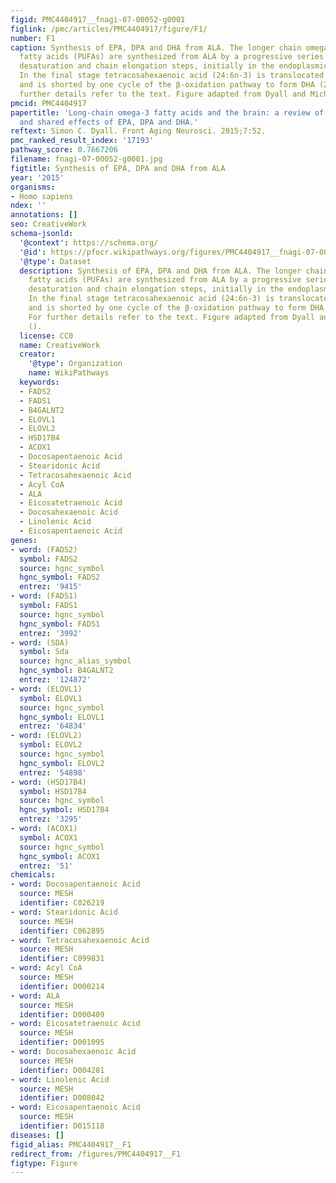 ```yaml
---
figid: PMC4404917__fnagi-07-00052-g0001
figlink: /pmc/articles/PMC4404917/figure/F1/
number: F1
caption: Synthesis of EPA, DPA and DHA from ALA. The longer chain omega-3 polyunsaturated
  fatty acids (PUFAs) are synthesized from ALA by a progressive series of enzymatic
  desaturation and chain elongation steps, initially in the endoplasmic reticulum.
  In the final stage tetracosahexaenoic acid (24:6n-3) is translocated to the peroxisome
  and is shorted by one cycle of the β-oxidation pathway to form DHA (22:6n-3). For
  further details refer to the text. Figure adapted from Dyall and Michael-Titus ().
pmcid: PMC4404917
papertitle: 'Long-chain omega-3 fatty acids and the brain: a review of the independent
  and shared effects of EPA, DPA and DHA.'
reftext: Simon C. Dyall. Front Aging Neurosci. 2015;7:52.
pmc_ranked_result_index: '17193'
pathway_score: 0.7667206
filename: fnagi-07-00052-g0001.jpg
figtitle: Synthesis of EPA, DPA and DHA from ALA
year: '2015'
organisms:
- Homo sapiens
ndex: ''
annotations: []
seo: CreativeWork
schema-jsonld:
  '@context': https://schema.org/
  '@id': https://pfocr.wikipathways.org/figures/PMC4404917__fnagi-07-00052-g0001.html
  '@type': Dataset
  description: Synthesis of EPA, DPA and DHA from ALA. The longer chain omega-3 polyunsaturated
    fatty acids (PUFAs) are synthesized from ALA by a progressive series of enzymatic
    desaturation and chain elongation steps, initially in the endoplasmic reticulum.
    In the final stage tetracosahexaenoic acid (24:6n-3) is translocated to the peroxisome
    and is shorted by one cycle of the β-oxidation pathway to form DHA (22:6n-3).
    For further details refer to the text. Figure adapted from Dyall and Michael-Titus
    ().
  license: CC0
  name: CreativeWork
  creator:
    '@type': Organization
    name: WikiPathways
  keywords:
  - FADS2
  - FADS1
  - B4GALNT2
  - ELOVL1
  - ELOVL2
  - HSD17B4
  - ACOX1
  - Docosapentaenoic Acid
  - Stearidonic Acid
  - Tetracosahexaenoic Acid
  - Acyl CoA
  - ALA
  - Eicosatetraenoic Acid
  - Docosahexaenoic Acid
  - Linolenic Acid
  - Eicosapentaenoic Acid
genes:
- word: (FADS2)
  symbol: FADS2
  source: hgnc_symbol
  hgnc_symbol: FADS2
  entrez: '9415'
- word: (FADS1)
  symbol: FADS1
  source: hgnc_symbol
  hgnc_symbol: FADS1
  entrez: '3992'
- word: (SDA)
  symbol: Sda
  source: hgnc_alias_symbol
  hgnc_symbol: B4GALNT2
  entrez: '124872'
- word: (ELOVL1)
  symbol: ELOVL1
  source: hgnc_symbol
  hgnc_symbol: ELOVL1
  entrez: '64834'
- word: (ELOVL2)
  symbol: ELOVL2
  source: hgnc_symbol
  hgnc_symbol: ELOVL2
  entrez: '54898'
- word: (HSD17B4)
  symbol: HSD17B4
  source: hgnc_symbol
  hgnc_symbol: HSD17B4
  entrez: '3295'
- word: (ACOX1)
  symbol: ACOX1
  source: hgnc_symbol
  hgnc_symbol: ACOX1
  entrez: '51'
chemicals:
- word: Docosapentaenoic Acid
  source: MESH
  identifier: C026219
- word: Stearidonic Acid
  source: MESH
  identifier: C062895
- word: Tetracosahexaenoic Acid
  source: MESH
  identifier: C099831
- word: Acyl CoA
  source: MESH
  identifier: D000214
- word: ALA
  source: MESH
  identifier: D000409
- word: Eicosatetraenoic Acid
  source: MESH
  identifier: D001095
- word: Docosahexaenoic Acid
  source: MESH
  identifier: D004281
- word: Linolenic Acid
  source: MESH
  identifier: D008042
- word: Eicosapentaenoic Acid
  source: MESH
  identifier: D015118
diseases: []
figid_alias: PMC4404917__F1
redirect_from: /figures/PMC4404917__F1
figtype: Figure
---
```

